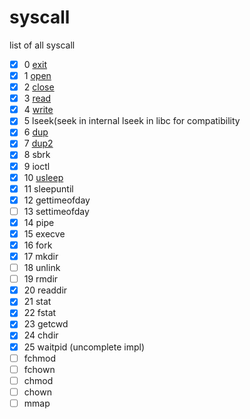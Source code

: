 # syscall
list of all syscall
- [x] 0 [exit](exit)
- [x] 1 [open](open)
- [x] 2 [close](close)
- [x] 3 [read](read)
- [x] 4 [write](write)
- [x] 5 lseek(seek in internal lseek in libc for compatibility
- [x] 6 [dup](dup)
- [x] 7 [dup2](dup2)
- [x] 8 sbrk
- [x] 9 ioctl
- [x] 10 [usleep](usleep)
- [x] 11 sleepuntil
- [x] 12 gettimeofday
- [ ] 13 settimeofday
- [x] 14 pipe
- [x] 15 execve
- [x] 16 fork
- [x] 17 mkdir
- [ ] 18 unlink
- [ ] 19 rmdir
- [x] 20 readdir
- [x] 21 stat
- [x] 22 fstat
- [x] 23 getcwd
- [x] 24 chdir
- [x] 25 waitpid (uncomplete impl)
- [ ]  fchmod
- [ ]  fchown
- [ ]  chmod
- [ ]  chown
- [ ]  mmap
